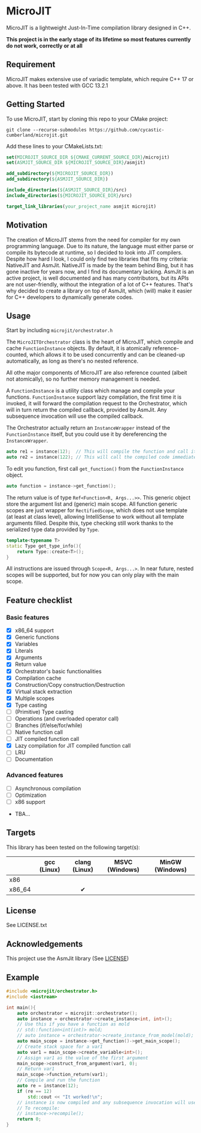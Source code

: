 # MicroJIT


MicroJIT is a lightweight Just-In-Time compilation library designed in C++.

**This project is in the early stage of its lifetime so most features currently do not work, correctly or at all**

## Requirement

MicroJIT makes extensive use of variadic template, which require C++ 17 or above. It has been tested with GCC 13.2.1

## Getting Started

To use MicroJIT, start by cloning this repo to your CMake project:

```shell
git clone --recurse-submodules https://github.com/cycastic-cumberland/microjit.git
```

Add these lines to your CMakeLists.txt:

```cmake
set(MICROJIT_SOURCE_DIR ${CMAKE_CURRENT_SOURCE_DIR}/microjit)
set(ASMJIT_SOURCE_DIR ${MICROJIT_SOURCE_DIR}/asmjit)

add_subdirectory(${MICROJIT_SOURCE_DIR})
add_subdirectory(${ASMJIT_SOURCE_DIR})

include_directories(${ASMJIT_SOURCE_DIR}/src)
include_directories(${MICROJIT_SOURCE_DIR}/src)

target_link_libraries(your_project_name asmjit microjit)
```


## Motivation

The creation of MicroJIT stems from the need for compiler for my own programming language.
Due to its nature, the language must either parse or compile its bytecode at runtime, so I decided to look
into JIT compilers. Despite how hard I look, I could only find two libraries that fits my criteria:
NativeJIT and AsmJit. NativeJIT is made by the team behind Bing, but it has gone inactive for years now,
and I find its documentary lacking. AsmJit is an active project, is well documented and has many contributors,
but its APIs are not user-friendly, without the integration of a lot of C++ features.
That's why decided to create a library on top of AsmJit, which (will) make it easier for C++ developers
to dynamically generate codes. 

## Usage

Start by including `microjit/orchestrator.h`

The `MicroJITOrchestrator` class is the heart of MicroJIT, which compile and cache `FunctionInstance` objects. By default, it is atomically reference-counted, which allows it to be used concurrently and can be cleaned-up automatically, as long as there's no nested reference.

All othe major components of MicroJIT are also reference counted (albeit not atomically), so no further memory management is needed.

A `FunctionInstance` is a utility class which manage and compile your functions. `FunctionInstance` support lazy compilation, the first time it is invoked, it will forward the compilation request to the Orchestrator, which will in turn return the compiled callback, provided by AsmJit. Any subsequence invocation will use the compiled callback.

The Orchestrator actually return an `InstanceWrapper` instead of the `FunctionInstance` itself, but you could use it by dereferencing the `InstanceWrapper`.

```c++
auto re1 = instance(12);  // This will compile the function and call it
auto re2 = instance(122); // This will call the compiled code immediately
```

To edit you function, first call `get_function()` from the `FunctionInstance` object.

```c++
auto function = instance->get_function();
```

The return value is of type `Ref<Function<R, Args...>>`. This generic object store the argument list and (generic) main scope. All function generic scopes are just wrapper for `RectifiedScope`, which does not use template (at least at class level), allowing IntelliSense to work without all template arguments filled. Despite this, type checking still work thanks to the serialized type data provided by `Type`.

```c++
template<typename T>
static Type get_type_info(){
    return Type::create<T>();
}
```

All instructions are issued through `Scope<R, Args...>`. In near future, nested scopes will be supported, but for now you can only play with the main scope.

## Feature checklist

### Basic features

- [x] x86_64 support
- [x] Generic functions
- [x] Variables
- [x] Literals
- [x] Arguments
- [x] Return value
- [x] Orchestrator's basic functionalities
- [x] Compilation cache
- [x] Construction/Copy construction/Destruction
- [x] Virtual stack extraction
- [x] Multiple scopes
- [x] Type casting
- [ ] (Primitive) Type casting
- [ ] Operations (and overloaded operator call)
- [ ] Branches (if/else/for/while)
- [ ] Native function call
- [ ] JIT compiled function call
- [x] Lazy compilation for JIT compiled function call
- [ ] LRU
- [ ] Documentation

### Advanced features

- [ ] Asynchronous compilation
- [ ] Optimization
- [ ] x86 support
- TBA...

## Targets

This library has been tested on the following target(s):

|        | gcc (Linux) | clang (Linux) | MSVC (Windows) | MinGW (Windows) |
|--------|-------------|:-------------:|----------------|-----------------|
| x86    |             |               |                |                 |
| x86_64 |             |   &#10004;    |                |                 |


## License

See LICENSE.txt

## Acknowledgements

This project use the AsmJit library (See [LICENSE](https://github.com/asmjit/asmjit/blob/master/LICENSE.md))

## Example

```c++
#include <microjit/orchestrator.h>
#include <iostream>

int main(){
    auto orchestrator = microjit::orchestrator();
    auto instance = orchestrator->create_instance<int, int>();
    // Use this if you have a function as mold
    // std::function<int(int)> mold;
    // auto instance = orchestrator->create_instance_from_model(mold);
    auto main_scope = instance->get_function()->get_main_scope();
    // Create stack space for a var1
    auto var1 = main_scope->create_variable<int>();
    // Assign var1 as the value of the first argument
    main_scope->construct_from_argument(var1, 0);
    // Return var1
    main_scope->function_return(var1);
    // Compile and run the function
    auto re = instance(12);
    if (re == 12)
        std::cout << "It worked!\n";
    // instance is now compiled and any subsequence invocation will use the compiled function
    // To recompile:
    // instance->recompile();
    return 0;
}
```
